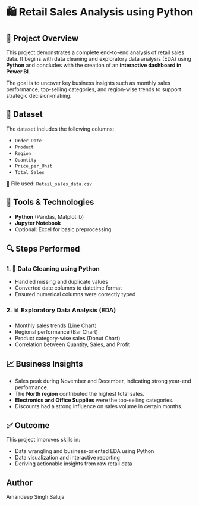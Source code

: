 # 🛍️ Retail Sales Analysis using Python 

## 📌 Project Overview

This project demonstrates a complete end-to-end analysis of retail sales data. It begins with data cleaning and exploratory data analysis (EDA) using **Python** and concludes with the creation of an **interactive dashboard in Power BI**.

The goal is to uncover key business insights such as monthly sales performance, top-selling categories, and region-wise trends to support strategic decision-making.

## 📂 Dataset

The dataset includes the following columns:
- `Order Date`
- `Product`
- `Region`
- `Quantity`
- `Price_per_Unit`
- `Total_Sales`

📁 File used: `Retail_sales_data.csv`

## 🧹 Tools & Technologies

- **Python** (Pandas, Matplotlib)
- **Jupyter Notebook**
- Optional: Excel for basic preprocessing
 ## 🔍 Steps Performed

### 1. 🧼 Data Cleaning using Python
- Handled missing and duplicate values
- Converted date columns to datetime format
- Ensured numerical columns were correctly typed

### 2. 📊 Exploratory Data Analysis (EDA)
- Monthly sales trends (Line Chart)
- Regional performance (Bar Chart)
- Product category-wise sales (Donut Chart)
- Correlation between Quantity, Sales, and Profit
 ## 📈 Business Insights

- Sales peak during November and December, indicating strong year-end performance.
- The **North region** contributed the highest total sales.
- **Electronics and Office Supplies** were the top-selling categories.
- Discounts had a strong influence on sales volume in certain months.

## ✅ Outcome

This project improves skills in:
- Data wrangling and business-oriented EDA using Python
- Data visualization and interactive reporting
- Deriving actionable insights from raw retail data
  
## Author
Amandeep Singh Saluja
